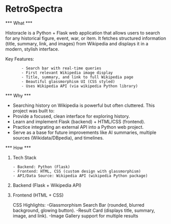 # RetroSpectra


*** What ***

Historacle is a Python + Flask web application that allows users to search for any historical figure, event, war, or item.
It fetches structured information (title, summary, link, and images) from Wikipedia and displays it in a modern, stylish interface.

Key Features:

           - Search bar with real-time queries
           - First relevant Wikipedia image display
           - Title, summary, and link to full Wikipedia page
           - Beautiful glassmorphism UI (CSS styled)
           - Uses Wikipedia API (via wikipedia Python library)


*** Why ***

- Searching history on Wikipedia is powerful but often cluttered. This project was built to:
- Provide a focused, clean interface for exploring history.
- Learn and implement Flask (backend) + HTML/CSS (frontend).
- Practice integrating an external API into a Python web project.
- Serve as a base for future improvements like AI summaries, multiple sources (Wikidata/DBpedia), and timelines.


*** How ***

1. Tech Stack

       - Backend: Python (Flask)
       - Frontend: HTML, CSS (custom design with glassmorphism)
       - API/Data Source: Wikipedia API (wikipedia Python package)

2. Backend (Flask + Wikipedia API)

3. Frontend (HTML + CSS)

    CSS Highlights:
                   -Glassmorphism Search Bar (rounded, blurred background, glowing button).
                   -Result Card (displays title, summary, image, and link).
                   -Image Gallery support for multiple results
